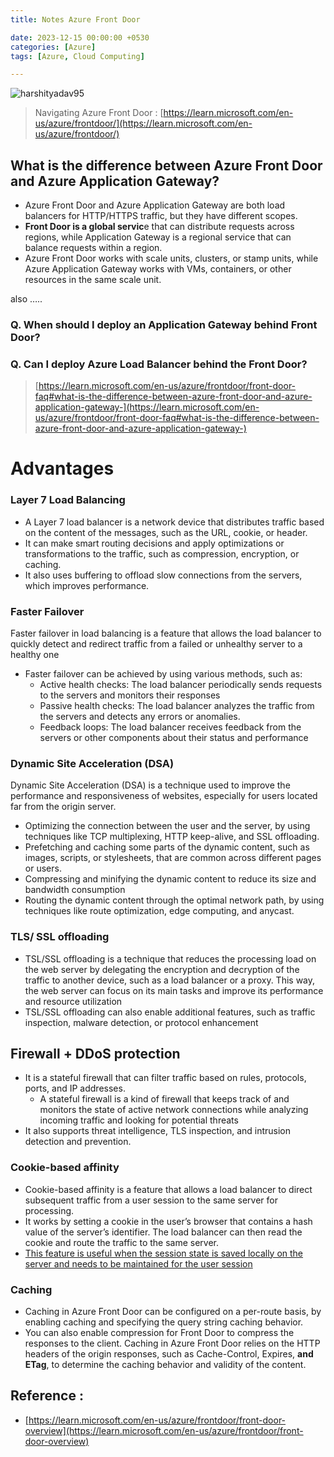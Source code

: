 ```yaml
---
title: Notes Azure Front Door

date: 2023-12-15 00:00:00 +0530
categories: [Azure]
tags: [Azure, Cloud Computing]

---
```


![harshityadav95](https://github.com/harshityadav95/harshityadav95.github.io/assets/14792490/236809a6-a602-4266-93a2-1543431cd0b3)


> Navigating Azure Front Door : [https://learn.microsoft.com/en-us/azure/frontdoor/](https://learn.microsoft.com/en-us/azure/frontdoor/)
> 

## ****What is the difference between Azure Front Door and Azure Application Gateway?****

- Azure Front Door and Azure Application Gateway are both load balancers for HTTP/HTTPS traffic, but they have different scopes.
- **Front Door is a global servic**e that can distribute requests across regions, while Application Gateway is a regional service that can balance requests within a region.
- Azure Front Door works with scale units, clusters, or stamp units, while Azure Application Gateway works with VMs, containers, or other resources in the same scale unit.

also …..

### Q. ****When should I deploy an Application Gateway behind Front Door?****

### Q. ****Can I deploy Azure Load Balancer behind the Front Door?****

> [https://learn.microsoft.com/en-us/azure/frontdoor/front-door-faq#what-is-the-difference-between-azure-front-door-and-azure-application-gateway-](https://learn.microsoft.com/en-us/azure/frontdoor/front-door-faq#what-is-the-difference-between-azure-front-door-and-azure-application-gateway-)
> 

# Advantages

### Layer 7 Load Balancing

- A Layer 7 load balancer is a network device that distributes traffic based on the content of the messages, such as the URL, cookie, or header.
- It can make smart routing decisions and apply optimizations or transformations to the traffic, such as compression, encryption, or caching.
- It also uses buffering to offload slow connections from the servers, which improves performance.

### Faster Failover

Faster failover in load balancing is a feature that allows the load balancer to quickly detect and redirect traffic from a failed or unhealthy server to a healthy one

- Faster failover can be achieved by using various methods, such as:
    - Active health checks: The load balancer periodically sends requests to the servers and monitors their responses
    - Passive health checks: The load balancer analyzes the traffic from the servers and detects any errors or anomalies.
    - Feedback loops: The load balancer receives feedback from the servers or other components about their status and performance

### Dynamic Site Acceleration (DSA)

Dynamic Site Acceleration (DSA) is a technique used to improve the performance and responsiveness of websites, especially for users located far from the origin server.

- Optimizing the connection between the user and the server, by using techniques like TCP multiplexing, HTTP keep-alive, and SSL offloading.
- Prefetching and caching some parts of the dynamic content, such as images, scripts, or stylesheets, that are common across different pages or users.
- Compressing and minifying the dynamic content to reduce its size and bandwidth consumption
- Routing the dynamic content through the optimal network path, by using techniques like route optimization, edge computing, and anycast.

### TLS/ SSL offloading

- TSL/SSL offloading is a technique that reduces the processing load on the web server by delegating the encryption and decryption of the traffic to another device, such as a load balancer or a proxy. This way, the web server can focus on its main tasks and improve its performance and resource utilization
- TSL/SSL offloading can also enable additional features, such as traffic inspection, malware detection, or protocol enhancement

## Firewall + DDoS protection

- It is a stateful firewall that can filter traffic based on rules, protocols, ports, and IP addresses.
    - A stateful firewall is a kind of firewall that keeps track of and monitors the state of active network connections while analyzing incoming traffic and looking for potential threats
- It also supports threat intelligence, TLS inspection, and intrusion detection and prevention.

### Cookie-based affinity

- Cookie-based affinity is a feature that allows a load balancer to direct subsequent traffic from a user session to the same server for processing.
- It works by setting a cookie in the user’s browser that contains a hash value of the server’s identifier. The load balancer can then read the cookie and route the traffic to the same server.
- [This feature is useful when the session state is saved locally on the server and needs to be maintained for the user session](https://learn.microsoft.com/en-us/azure/application-gateway/how-to-troubleshoot-application-gateway-session-affinity-issues)

### Caching

- Caching in Azure Front Door can be configured on a per-route basis, by enabling caching and specifying the query string caching behavior.
- You can also enable compression for Front Door to compress the responses to the client. Caching in Azure Front Door relies on the HTTP headers of the origin responses, such as Cache-Control, Expires, **and ETag**, to determine the caching behavior and validity of the content.

## Reference :

- [https://learn.microsoft.com/en-us/azure/frontdoor/front-door-overview](https://learn.microsoft.com/en-us/azure/frontdoor/front-door-overview)
